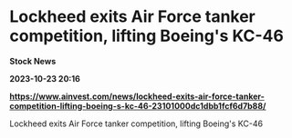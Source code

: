 # Lockheed exits Air Force tanker competition, lifting Boeing's KC-46
**Stock News**

**2023-10-23 20:16**

**https://www.ainvest.com/news/lockheed-exits-air-force-tanker-competition-lifting-boeing-s-kc-46-23101000dc1dbb1fcf6d7b88/**

Lockheed exits Air Force tanker competition, lifting Boeing's KC-46